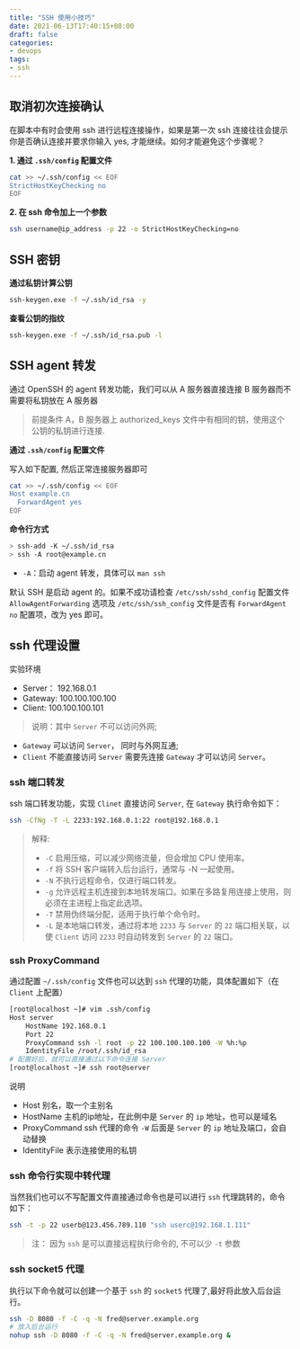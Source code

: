 ```yaml
---
title: "SSH 使用小技巧"
date: 2021-06-13T17:40:15+08:00
draft: false
categories: 
- devops
tags:
- ssh
---
```


## 取消初次连接确认

在脚本中有时会使用 ssh 进行远程连接操作，如果是第一次 ssh 连接往往会提示你是否确认连接并要求你输入 yes, 才能继续。如何才能避免这个步骤呢？

**1. 通过 `.ssh/config` 配置文件**

```bash
cat >> ~/.ssh/config << EOF
StrictHostKeyChecking no
EOF
```

**2. 在 ssh 命令加上一个参数**

```bash
ssh username@ip_address -p 22 -o StrictHostKeyChecking=no
```

## SSH 密钥

**通过私钥计算公钥**

```bash
ssh-keygen.exe -f ~/.ssh/id_rsa -y 
```

**查看公钥的指纹**

```bash
ssh-keygen.exe -f ~/.ssh/id_rsa.pub -l
```

## SSH agent 转发

通过 OpenSSH 的 agent 转发功能，我们可以从 A 服务器直接连接 B 服务器而不需要将私钥放在 A 服务器

> 前提条件 A，B 服务器上 authorized_keys 文件中有相同的钥，使用这个公钥的私钥进行连接.

**通过 `.ssh/config` 配置文件**

写入如下配置, 然后正常连接服务器即可

```bash
cat >> ~/.ssh/config << EOF
Host example.cn
  ForwardAgent yes
EOF
```

**命令行方式**

```bash
> ssh-add -K ~/.ssh/id_rsa
> ssh -A root@example.cn
```

- `-A`：启动 agent 转发，具体可以 `man ssh`

默认 SSH 是启动 agent 的。如果不成功请检查 `/etc/ssh/sshd_config` 配置文件 `AllowAgentForwarding` 选项及 `/etc/ssh/ssh_config` 文件是否有 `ForwardAgent no` 配置项，改为 yes 即可。

## ssh 代理设置

实验环境

- Server： 192.168.0.1
- Gateway: 100.100.100.100
- Client: 100.100.100.101

> 说明：其中 `Server` 不可以访问外网; 

- `Gateway` 可以访问 `Server`， 同时与外网互通;  
- `Client` 不能直接访问 `Server` 需要先连接 `Gateway` 才可以访问 `Server`。

### ssh 端口转发

ssh 端口转发功能，实现 `Clinet` 直接访问 `Server`, 在 `Gateway` 执行命令如下：

```bash
ssh -CfNg -T -L 2233:192.168.0.1:22 root@192.168.0.1
```

> 解释:
> - `-C` 启用压缩，可以减少网络流量，但会增加 CPU 使用率。
> - `-f` 将 SSH 客户端转入后台运行，通常与 -N 一起使用。
> - `-N` 不执行远程命令，仅进行端口转发。
> - `-g` 允许远程主机连接到本地转发端口。如果在多路复用连接上使用，则必须在主进程上指定此选项。
> - `-T` 禁用伪终端分配，适用于执行单个命令时。
> - `-L` 是本地端口转发，通过将本地 `2233` 与 `Server` 的 `22` 端口相关联，以使 `Client` 访问 `2233` 时自动转发到 `Server` 的 `22` 端口。



### ssh ProxyCommand

通过配置 `~/.ssh/config` 文件也可以达到 `ssh` 代理的功能，具体配置如下（在 `Client` 上配置）

```bash
[root@localhost ~]# vim .ssh/config
Host server
    HostName 192.168.0.1
    Port 22
    ProxyCommand ssh -l root -p 22 100.100.100.100 -W %h:%p
    IdentityFile /root/.ssh/id_rsa
# 配置好后，就可以直接通过以下命令连接 Server
[root@localhost ~]# ssh root@server
```

说明

- Host 别名，取一个主别名
- HostName 主机的ip地址，在此例中是 `Server` 的 `ip` 地址，也可以是域名
- ProxyCommand ssh 代理的命令 `-W` 后面是 `Server` 的 `ip` 地址及端口，会自动替换
- IdentityFile 表示连接使用的私钥

### ssh 命令行实现中转代理

当然我们也可以不写配置文件直接通过命令也是可以进行 `ssh` 代理跳转的，命令如下：

```bash
ssh -t -p 22 userb@123.456.789.110 "ssh userc@192.168.1.111"
```

> 注： 因为 `ssh` 是可以直接远程执行命令的, 不可以少 `-t` 参数

### ssh socket5 代理

执行以下命令就可以创建一个基于 `ssh` 的 `socket5` 代理了,最好将此放入后台运行。

```bash
ssh -D 8080 -f -C -q -N fred@server.example.org
# 放入后台运行
nohup ssh -D 8080 -f -C -q -N fred@server.example.org &
```

